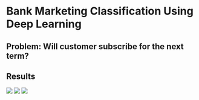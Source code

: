 # Bank Marketing Classification Using Deep Learning

## Problem: Will customer subscribe for the next term?

## Results

![](http://url/to/img.png)
![](http://url/to/img.png)
![](http://url/to/img.png)